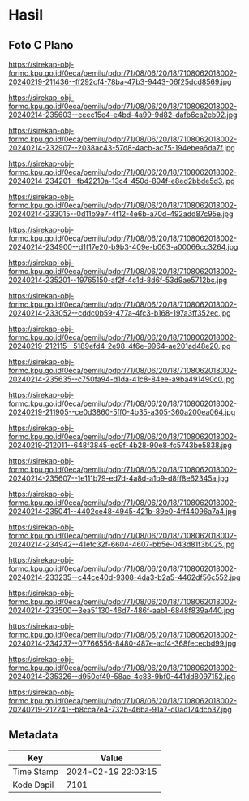 # Hasil

## Foto C Plano

https://sirekap-obj-formc.kpu.go.id/0eca/pemilu/pdpr/71/08/06/20/18/7108062018002-20240219-211436--ff292cf4-78ba-47b3-9443-06f25dcd8569.jpg

https://sirekap-obj-formc.kpu.go.id/0eca/pemilu/pdpr/71/08/06/20/18/7108062018002-20240214-235603--ceec15e4-e4bd-4a99-9d82-dafb6ca2eb92.jpg

https://sirekap-obj-formc.kpu.go.id/0eca/pemilu/pdpr/71/08/06/20/18/7108062018002-20240214-232907--2038ac43-57d8-4acb-ac75-194ebea6da7f.jpg

https://sirekap-obj-formc.kpu.go.id/0eca/pemilu/pdpr/71/08/06/20/18/7108062018002-20240214-234201--fb42210a-13c4-450d-804f-e8ed2bbde5d3.jpg

https://sirekap-obj-formc.kpu.go.id/0eca/pemilu/pdpr/71/08/06/20/18/7108062018002-20240214-233015--0d11b9e7-4f12-4e6b-a70d-492add87c95e.jpg

https://sirekap-obj-formc.kpu.go.id/0eca/pemilu/pdpr/71/08/06/20/18/7108062018002-20240214-234900--d1f17e20-b9b3-409e-b063-a00066cc3264.jpg

https://sirekap-obj-formc.kpu.go.id/0eca/pemilu/pdpr/71/08/06/20/18/7108062018002-20240214-235201--19765150-af2f-4c1d-8d6f-53d9ae5712bc.jpg

https://sirekap-obj-formc.kpu.go.id/0eca/pemilu/pdpr/71/08/06/20/18/7108062018002-20240214-233052--cddc0b59-477a-4fc3-b168-197a3ff352ec.jpg

https://sirekap-obj-formc.kpu.go.id/0eca/pemilu/pdpr/71/08/06/20/18/7108062018002-20240219-212115--5189efd4-2e98-4f6e-9964-ae201ad48e20.jpg

https://sirekap-obj-formc.kpu.go.id/0eca/pemilu/pdpr/71/08/06/20/18/7108062018002-20240214-235635--c750fa94-d1da-41c8-84ee-a9ba491490c0.jpg

https://sirekap-obj-formc.kpu.go.id/0eca/pemilu/pdpr/71/08/06/20/18/7108062018002-20240219-211905--ce0d3860-5ff0-4b35-a305-360a200ea064.jpg

https://sirekap-obj-formc.kpu.go.id/0eca/pemilu/pdpr/71/08/06/20/18/7108062018002-20240219-212011--648f3845-ec9f-4b28-90e8-fc5743be5838.jpg

https://sirekap-obj-formc.kpu.go.id/0eca/pemilu/pdpr/71/08/06/20/18/7108062018002-20240214-235607--1e111b79-ed7d-4a8d-a1b9-d8ff8e62345a.jpg

https://sirekap-obj-formc.kpu.go.id/0eca/pemilu/pdpr/71/08/06/20/18/7108062018002-20240214-235041--4402ce48-4945-421b-89e0-4ff44096a7a4.jpg

https://sirekap-obj-formc.kpu.go.id/0eca/pemilu/pdpr/71/08/06/20/18/7108062018002-20240214-234942--41efc32f-6604-4607-bb5e-043d81f3b025.jpg

https://sirekap-obj-formc.kpu.go.id/0eca/pemilu/pdpr/71/08/06/20/18/7108062018002-20240214-233235--c44ce40d-9308-4da3-b2a5-4462df56c552.jpg

https://sirekap-obj-formc.kpu.go.id/0eca/pemilu/pdpr/71/08/06/20/18/7108062018002-20240214-233500--3ea51130-46d7-486f-aab1-6848f839a440.jpg

https://sirekap-obj-formc.kpu.go.id/0eca/pemilu/pdpr/71/08/06/20/18/7108062018002-20240214-234237--07766556-8480-487e-acf4-368fececbd99.jpg

https://sirekap-obj-formc.kpu.go.id/0eca/pemilu/pdpr/71/08/06/20/18/7108062018002-20240214-235326--d950cf49-58ae-4c83-9bf0-441dd8097152.jpg

https://sirekap-obj-formc.kpu.go.id/0eca/pemilu/pdpr/71/08/06/20/18/7108062018002-20240219-212241--b8cca7e4-732b-46ba-91a7-d0ac124dcb37.jpg


## Metadata

| Key        | Value               |
| ---------- | ------------------- |
| Time Stamp | 2024-02-19 22:03:15 |
| Kode Dapil | 7101                |



